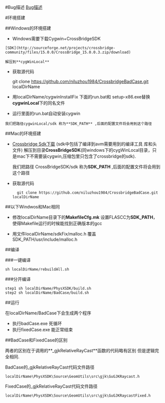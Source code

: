 #Bug描述
[Bug描述](https://github.com/shawn11ZX/crossbridge-bug)

#环境搭建

##Windows的环境搭建
   * Windows需要下载Cygwin+CrossBridgeSDK

   	[SDK](http://sourceforge.net/projects/crossbridge-community/files/15.0.0/CrossBridge_15.0.0.3.zip/download)
    
	解压到**cygWinLocal**

   * 获取源代码
   
		git clone https://github.com/niluzhou1984/CrossbridgeBadCase.git localDirName

   * 用localDirName/cygwinInstallFix 下面的run.bat和 setup-x86.exe替换**cygwinLocal**下的同名文件

   * 运行里面的run.bat自动安装cygwin

   
	我们把路径cygwinLocal/sdk 称为**SDK_PATH** ,后面的配置文件将会用到这个路径
##Mac的环境搭建


* [Crossbridge Sdk下载](http://sourceforge.net/projects/crossbridge-community/files/15.0.0/CrossBridge_15.0.0.3.dmg/download) (sdk中包括了编译到avm需要用到的编译工具 库和头文件) 解压到目录**CrossBridgeSDK**(同windows下的cygWinLocal目录，只是mac下不需要装cygwin,压缩包里只包含了crossbridge的sdk).

	我们把路径 CrossBridgeSDK/sdk 称为**SDK_PATH** ,后面的配置文件将会用到这个路径
* 获取源代码

		git clone https://github.com/niluzhou1984/CrossbridgeBadCase.git localDirName

##以下Windwos和Mac相同

	


* 修改localDirName目录下的**MakefileCfg.mk** 设置FLASCC为**SDK_PATH**，使得Makefile运行的时候能找到正确版本的gcc

* 用文件localDirName/sdkFix/malloc.h 覆盖 SDK_PATH/usr/include/malloc.h



##编译

###一键编译

	sh localDirName/rebuildAll.sh
###分开编译

	step1 sh localDirName/PhysXSDK/build.sh
	step2 sh localDirName/BadCase/build.sh


##运行

在localDirName/BadCase下会生成两个程序

* 执行badCase.exe 死循环
* 执行fixedCase.exe 能正常结束


##BadCase和FixedCase的区别

两者的区别在于调用的**_gjkRelativeRayCast**函数的代码略有区别 但是逻辑完全相同.

BadCase的_gjkRelativeRayCast代码文件路径
	
	localDirName\PhysXSDK\Source\GeomUtils\src\gjk\GuGJKRaycast.h

FixedCase的_gjkRelativeRayCast代码文件路径
    
	localDirName\PhysXSDK\Source\GeomUtils\src\gjk\GuGJKRaycastFixed.h





 


